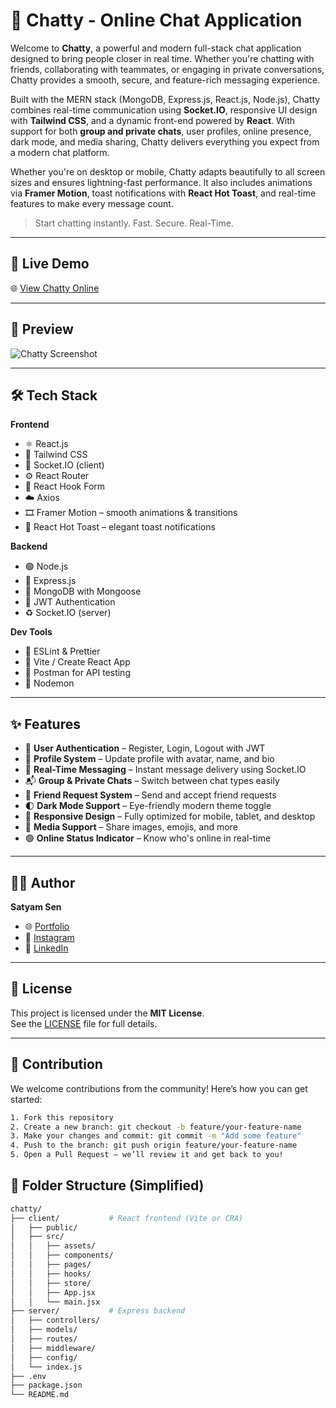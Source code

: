 # 💬 Chatty - Online Chat Application

Welcome to **Chatty**, a powerful and modern full-stack chat application designed to bring people closer in real time. Whether you're chatting with friends, collaborating with teammates, or engaging in private conversations, Chatty provides a smooth, secure, and feature-rich messaging experience.

Built with the MERN stack (MongoDB, Express.js, React.js, Node.js), Chatty combines real-time communication using **Socket.IO**, responsive UI design with **Tailwind CSS**, and a dynamic front-end powered by **React**. With support for both **group and private chats**, user profiles, online presence, dark mode, and media sharing, Chatty delivers everything you expect from a modern chat platform.

Whether you're on desktop or mobile, Chatty adapts beautifully to all screen sizes and ensures lightning-fast performance. It also includes animations via **Framer Motion**, toast notifications with **React Hot Toast**, and real-time features to make every message count.

> Start chatting instantly. Fast. Secure. Real-Time.

---

## 🚀 Live Demo

🌐 [View Chatty Online](https://chatty-sigma-virid.vercel.app)

---

## 📸 Preview

![Chatty Screenshot](https://res.cloudinary.com/dw0kaofhj/image/upload/v1749815661/Screenshot_2025-06-13_172359_onbr0o.png)

---

## 🛠️ Tech Stack

**Frontend**  
- ⚛️ React.js  
- 💨 Tailwind CSS  
- 🔄 Socket.IO (client)  
- ⚙️ React Router  
- 🧾 React Hook Form  
- ☁️ Axios
- 🎞️ Framer Motion – smooth animations & transitions  
- 🔔 React Hot Toast – elegant toast notifications

**Backend**  
- 🟢 Node.js  
- 🚂 Express.js  
- 🌿 MongoDB with Mongoose  
- 🔐 JWT Authentication  
- ♻️ Socket.IO (server)  

**Dev Tools**  
- 🧪 ESLint & Prettier  
- 🧪 Vite / Create React App  
- 🛑 Postman for API testing  
- 🔄 Nodemon  

---

## ✨ Features

- 🔐 **User Authentication** – Register, Login, Logout with JWT
- 👤 **Profile System** – Update profile with avatar, name, and bio
- 💬 **Real-Time Messaging** – Instant message delivery using Socket.IO
- 📬 **Group & Private Chats** – Switch between chat types easily
- 🤝 **Friend Request System** – Send and accept friend requests  
- 🌓 **Dark Mode Support** – Eye-friendly modern theme toggle
- 📱 **Responsive Design** – Fully optimized for mobile, tablet, and desktop
- 📁 **Media Support** – Share images, emojis, and more
- 🟢 **Online Status Indicator** – Know who's online in real-time

---

## 🧑‍💻 Author

**Satyam Sen**

- 🌐 [Portfolio](https://satyamsen.dev)  
- 📸 [Instagram](https://www.instagram.com/codekajugaad.dev/)  
- 💼 [LinkedIn](www.linkedin.com/in/satyam-sen-web-dev)

---

## 📄 License

This project is licensed under the **MIT License**.  
See the [LICENSE](./LICENSE) file for full details.

---

## 🤝 Contribution

We welcome contributions from the community! Here’s how you can get started:

```bash
1. Fork this repository  
2. Create a new branch: git checkout -b feature/your-feature-name  
3. Make your changes and commit: git commit -m "Add some feature"  
4. Push to the branch: git push origin feature/your-feature-name  
5. Open a Pull Request — we’ll review it and get back to you!
```

## 📁 Folder Structure (Simplified)

```bash
chatty/
├── client/           # React frontend (Vite or CRA)
│   ├── public/
│   ├── src/
│   │   ├── assets/
│   │   ├── components/
│   │   ├── pages/
│   │   ├── hooks/
│   │   ├── store/
│   │   ├── App.jsx
│   │   └── main.jsx
├── server/           # Express backend
│   ├── controllers/
│   ├── models/
│   ├── routes/
│   ├── middleware/
│   ├── config/
│   └── index.js
├── .env
├── package.json
└── README.md

